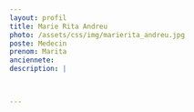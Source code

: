 ```yaml
---
layout: profil
title: Marie Rita Andreu
photo: /assets/css/img/marierita_andreu.jpg
poste: Medecin
prenom: Marita
anciennete: 
description: |


  
---
```

